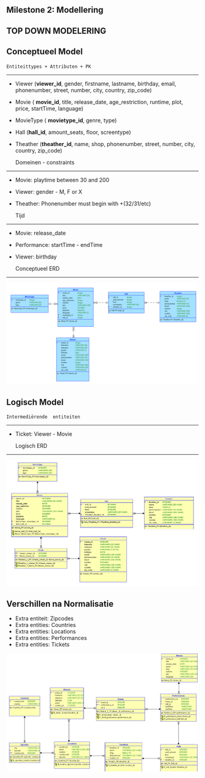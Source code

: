 Milestone 2: Modellering
---
TOP DOWN MODELERING
---

Conceptueel Model
---

    Entiteittypes + Attributen + PK
---
- Viewer (**viewer_id**, gender, firstname, lastname, birthday, email, phonenumber, street, number, city, country, zip_code)
- Movie ( **movie_id**, title, release_date, age_restriction, runtime, plot, price, startTime, language)
- MovieType ( **movietype_id**, genre, type)
- Hall (**hall_id**, amount_seats, floor, screentype)
- Theather (**theather_id**, name, shop, phonenumber, street, number, city, country, zip_code)


    Domeinen - constraints
---
- Movie: playtime between 30 and 200
- Viewer: gender - M, F or X
- Theather: Phonenumber must begin with +(32/31/etc)


    Tijd
---
- Movie: release_date
- Performance: startTime - endTime
- Viewer: birthday


    Conceptueel ERD
---

![Conceptueel Model](conceptueel.png)

Logisch Model
---

    Intermediërende  entiteiten
---
- Ticket: Viewer - Movie


    Logisch ERD
---

![Logisch Model](logisch.png)

Verschillen na Normalisatie
---
- Extra entiteit: Zipcodes
- Extra entities: Countries
- Extra entities: Locations
- Extra entities: Performances
- Extra entities: Tickets

![Finaal Model](Finaal_ERD_M2.png)
